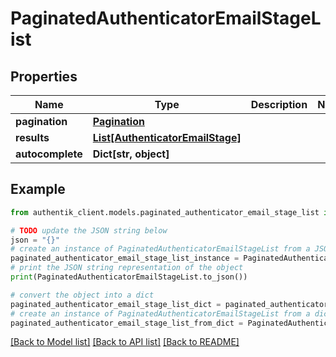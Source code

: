 # PaginatedAuthenticatorEmailStageList


## Properties

Name | Type | Description | Notes
------------ | ------------- | ------------- | -------------
**pagination** | [**Pagination**](Pagination.md) |  | 
**results** | [**List[AuthenticatorEmailStage]**](AuthenticatorEmailStage.md) |  | 
**autocomplete** | **Dict[str, object]** |  | 

## Example

```python
from authentik_client.models.paginated_authenticator_email_stage_list import PaginatedAuthenticatorEmailStageList

# TODO update the JSON string below
json = "{}"
# create an instance of PaginatedAuthenticatorEmailStageList from a JSON string
paginated_authenticator_email_stage_list_instance = PaginatedAuthenticatorEmailStageList.from_json(json)
# print the JSON string representation of the object
print(PaginatedAuthenticatorEmailStageList.to_json())

# convert the object into a dict
paginated_authenticator_email_stage_list_dict = paginated_authenticator_email_stage_list_instance.to_dict()
# create an instance of PaginatedAuthenticatorEmailStageList from a dict
paginated_authenticator_email_stage_list_from_dict = PaginatedAuthenticatorEmailStageList.from_dict(paginated_authenticator_email_stage_list_dict)
```
[[Back to Model list]](../README.md#documentation-for-models) [[Back to API list]](../README.md#documentation-for-api-endpoints) [[Back to README]](../README.md)


